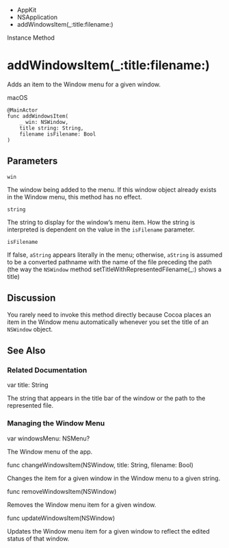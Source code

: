 

- AppKit
- NSApplication
-  addWindowsItem(\_:title:filename:) 

Instance Method

# addWindowsItem(\_:title:filename:)

Adds an item to the Window menu for a given window.

macOS

``` source
@MainActor
func addWindowsItem(
    _ win: NSWindow,
    title string: String,
    filename isFilename: Bool
)
```

## Parameters 

`win`  

The window being added to the menu. If this window object already exists in the Window menu, this method has no effect.

`string`  

The string to display for the window’s menu item. How the string is interpreted is dependent on the value in the `isFilename` parameter.

`isFilename`  

If false, `aString` appears literally in the menu; otherwise, `aString` is assumed to be a converted pathname with the name of the file preceding the path (the way the `NSWindow` method setTitleWithRepresentedFilename(_:) shows a title)

## Discussion

You rarely need to invoke this method directly because Cocoa places an item in the Window menu automatically whenever you set the title of an `NSWindow` object.

## See Also

### Related Documentation

var title: String

The string that appears in the title bar of the window or the path to the represented file.

### Managing the Window Menu

var windowsMenu: NSMenu?

The Window menu of the app.

func changeWindowsItem(NSWindow, title: String, filename: Bool)

Changes the item for a given window in the Window menu to a given string.

func removeWindowsItem(NSWindow)

Removes the Window menu item for a given window.

func updateWindowsItem(NSWindow)

Updates the Window menu item for a given window to reflect the edited status of that window.


